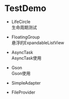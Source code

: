 # TestDemo

* LifeCircle  
生命周期测试


* FloatingGroup  
悬浮的ExpandableListView


* AsyncTask  
AsyncTask使用


* Gson  
Gson使用


* SimpleAdapter


* FileProvider
